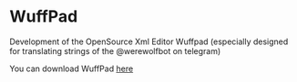 # WuffPad
Development of the OpenSource Xml Editor Wuffpad (especially designed for translating strings of the @werewolfbot on telegram)

You can download WuffPad [here](http://www.meyer-alpers.de/florian/WuffPad/WuffPad.zip)
